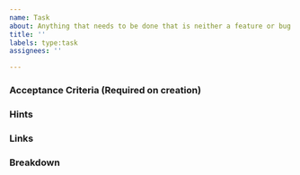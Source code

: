 ```yaml
---
name: Task
about: Anything that needs to be done that is neither a feature or bug fix
title: ''
labels: type:task
assignees: ''

---
```


### Acceptance Criteria (Required on creation)

### Hints

### Links

<!--
- https://jira.camunda.com/browse/CAM-12398
-->

### Breakdown

<!--
- [ ] #123
- [ ] Step X
-->